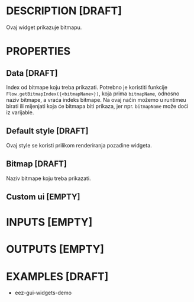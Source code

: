 # DESCRIPTION [DRAFT]

Ovaj widget prikazuje bitmapu.

# PROPERTIES

## Data [DRAFT]

Index od bitmape koju treba prikazati. Potrebno je koristiti funkcije `Flow.getBitmapIndex({<bitmapName>})`, koja prima `bitmapName`, odnosno naziv bitmape, a vraća indeks bitmape. Na ovaj način možemo u runtimeu birati ili mijenjati koja će bitmapa biti prikaza, jer npr. `bitmapName` može doći iz varijable.

## Default style [DRAFT]

Ovaj style se koristi prilikom renderiranja pozadine widgeta.

## Bitmap [DRAFT]

Naziv bitmape koju treba prikazati.

## Custom ui [EMPTY]

# INPUTS [EMPTY]

# OUTPUTS [EMPTY]

# EXAMPLES [DRAFT]

-   eez-gui-widgets-demo
